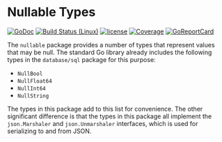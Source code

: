 # Nullable Types

[![GoDoc](https://godoc.org/github.com/spkg/nullable?status.svg)](https://godoc.org/github.com/spkg/nullable)
[![Build Status (Linux)](https://travis-ci.org/spkg/nullable.svg?branch=master)](https://travis-ci.org/spkg/nullable)
[![license](http://img.shields.io/badge/license-MIT-green.svg?style=flat)](https://raw.githubusercontent.com/spkg/nullable/master/LICENSE.md)
[![Coverage](http://gocover.io/_badge/github.com/spkg/nullable)](http://gocover.io/github.com/spkg/nullable)
[![GoReportCard](http://goreportcard.com/badge/spkg/nullable)](http://goreportcard.com/report/spkg/nullable)

The `nullable` package provides a number of types that represent values
that may be null. The standard Go library already includes the following
types in the `database/sql` package for this purpose:

* `NullBool`
* `NullFloat64`
* `NullInt64`
* `NullString`

The types in this package add to this list for convenience. The other
significant difference is that the types in this package all implement
the `json.Marshaler` and `json.Unmarshaler` interfaces, which is
used for serializing to and from JSON.
